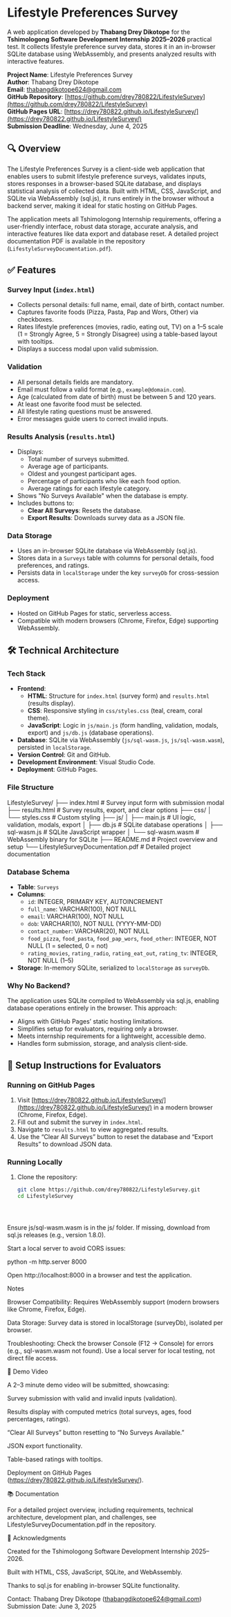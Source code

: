 # Lifestyle Preferences Survey

A web application developed by **Thabang Drey Dikotope** for the **Tshimologong Software Development Internship 2025–2026** practical test. It collects lifestyle preference survey data, stores it in an in-browser SQLite database using WebAssembly, and presents analyzed results with interactive features.

**Project Name**: Lifestyle Preferences Survey  
**Author**: Thabang Drey Dikotope  
**Email**: thabangdikotope624@gmail.com  
**GitHub Repository**: [https://github.com/drey780822/LifestyleSurvey](https://github.com/drey780822/LifestyleSurvey)  
**GitHub Pages URL**: [https://drey780822.github.io/LifestyleSurvey/](https://drey780822.github.io/LifestyleSurvey/)  
**Submission Deadline**: Wednesday, June 4, 2025

## 🔍 Overview
The Lifestyle Preferences Survey is a client-side web application that enables users to submit lifestyle preference surveys, validates inputs, stores responses in a browser-based SQLite database, and displays statistical analysis of collected data. Built with HTML, CSS, JavaScript, and SQLite via WebAssembly (sql.js), it runs entirely in the browser without a backend server, making it ideal for static hosting on GitHub Pages.

The application meets all Tshimologong Internship requirements, offering a user-friendly interface, robust data storage, accurate analysis, and interactive features like data export and database reset. A detailed project documentation PDF is available in the repository (`LifestyleSurveyDocumentation.pdf`).

## ✅ Features

### Survey Input (`index.html`)
- Collects personal details: full name, email, date of birth, contact number.
- Captures favorite foods (Pizza, Pasta, Pap and Wors, Other) via checkboxes.
- Rates lifestyle preferences (movies, radio, eating out, TV) on a 1–5 scale (1 = Strongly Agree, 5 = Strongly Disagree) using a table-based layout with tooltips.
- Displays a success modal upon valid submission.

### Validation
- All personal details fields are mandatory.
- Email must follow a valid format (e.g., `example@domain.com`).
- Age (calculated from date of birth) must be between 5 and 120 years.
- At least one favorite food must be selected.
- All lifestyle rating questions must be answered.
- Error messages guide users to correct invalid inputs.

### Results Analysis (`results.html`)
- Displays:
  - Total number of surveys submitted.
  - Average age of participants.
  - Oldest and youngest participant ages.
  - Percentage of participants who like each food option.
  - Average ratings for each lifestyle category.
- Shows "No Surveys Available" when the database is empty.
- Includes buttons to:
  - **Clear All Surveys**: Resets the database.
  - **Export Results**: Downloads survey data as a JSON file.

### Data Storage
- Uses an in-browser SQLite database via WebAssembly (sql.js).
- Stores data in a `Surveys` table with columns for personal details, food preferences, and ratings.
- Persists data in `localStorage` under the key `surveyDb` for cross-session access.

### Deployment
- Hosted on GitHub Pages for static, serverless access.
- Compatible with modern browsers (Chrome, Firefox, Edge) supporting WebAssembly.

## 🛠 Technical Architecture

### Tech Stack
- **Frontend**:
  - **HTML**: Structure for `index.html` (survey form) and `results.html` (results display).
  - **CSS**: Responsive styling in `css/styles.css` (teal, cream, coral theme).
  - **JavaScript**: Logic in `js/main.js` (form handling, validation, modals, export) and `js/db.js` (database operations).
- **Database**: SQLite via WebAssembly (`js/sql-wasm.js`, `js/sql-wasm.wasm`), persisted in `localStorage`.
- **Version Control**: Git and GitHub.
- **Development Environment**: Visual Studio Code.
- **Deployment**: GitHub Pages.

### File Structure

LifestyleSurvey/ ├── index.html # Survey input form with submission modal ├── results.html # Survey results, export, and clear options ├── css/ │ └── styles.css # Custom styling ├── js/ │ ├── main.js # UI logic, validation, modals, export │ ├── db.js # SQLite database operations │ ├── sql-wasm.js # SQLite JavaScript wrapper │ └── sql-wasm.wasm # WebAssembly binary for SQLite ├── README.md # Project overview and setup └── LifestyleSurveyDocumentation.pdf # Detailed project documentation


### Database Schema
- **Table**: `Surveys`
- **Columns**:
  - `id`: INTEGER, PRIMARY KEY, AUTOINCREMENT
  - `full_name`: VARCHAR(100), NOT NULL
  - `email`: VARCHAR(100), NOT NULL
  - `dob`: VARCHAR(10), NOT NULL (YYYY-MM-DD)
  - `contact_number`: VARCHAR(20), NOT NULL
  - `food_pizza`, `food_pasta`, `food_pap_wors`, `food_other`: INTEGER, NOT NULL (1 = selected, 0 = not)
  - `rating_movies`, `rating_radio`, `rating_eat_out`, `rating_tv`: INTEGER, NOT NULL (1–5)
- **Storage**: In-memory SQLite, serialized to `localStorage` as `surveyDb`.

### Why No Backend?
The application uses SQLite compiled to WebAssembly via sql.js, enabling database operations entirely in the browser. This approach:
- Aligns with GitHub Pages’ static hosting limitations.
- Simplifies setup for evaluators, requiring only a browser.
- Meets internship requirements for a lightweight, accessible demo.
- Handles form submission, storage, and analysis client-side.

## 🚀 Setup Instructions for Evaluators

### Running on GitHub Pages
1. Visit [https://drey780822.github.io/LifestyleSurvey/](https://drey780822.github.io/LifestyleSurvey/) in a modern browser (Chrome, Firefox, Edge).
2. Fill out and submit the survey in `index.html`.
3. Navigate to `results.html` to view aggregated results.
4. Use the “Clear All Surveys” button to reset the database and “Export Results” to download JSON data.

### Running Locally
1. Clone the repository:
   ```bash
   git clone https://github.com/drey780822/LifestyleSurvey.git
   cd LifestyleSurvey





Ensure js/sql-wasm.wasm is in the js/ folder. If missing, download from sql.js releases (e.g., version 1.8.0).



Start a local server to avoid CORS issues:

python -m http.server 8000



Open http://localhost:8000 in a browser and test the application.

Notes





Browser Compatibility: Requires WebAssembly support (modern browsers like Chrome, Firefox, Edge).



Data Storage: Survey data is stored in localStorage (surveyDb), isolated per browser.



Troubleshooting: Check the browser Console (F12 → Console) for errors (e.g., sql-wasm.wasm not found). Use a local server for local testing, not direct file access.

🎥 Demo Video

A 2–3 minute demo video will be submitted, showcasing:





Survey submission with valid and invalid inputs (validation).



Results display with computed metrics (total surveys, ages, food percentages, ratings).



“Clear All Surveys” button resetting to “No Surveys Available.”



JSON export functionality.



Table-based ratings with tooltips.



Deployment on GitHub Pages (https://drey780822.github.io/LifestyleSurvey/).

📚 Documentation

For a detailed project overview, including requirements, technical architecture, development plan, and challenges, see LifestyleSurveyDocumentation.pdf in the repository.

🙌 Acknowledgments





Created for the Tshimologong Software Development Internship 2025–2026.



Built with HTML, CSS, JavaScript, SQLite, and WebAssembly.



Thanks to sql.js for enabling in-browser SQLite functionality.



Contact: Thabang Drey Dikotope (thabangdikotope624@gmail.com)
Submission Date: June 3, 2025
